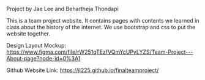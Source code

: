 Project by Jae Lee and Behartheja Thondapi

This is a team project website. It contains pages with contents we learned in class about the history of the internet. We use bootstrap and css to 
put the website together.

Design Layout Mockup: https://www.figma.com/file/rW251qTEzfVQmYcUPyLYZS/Team-Project---About-page?node-id=0%3A1

Github Website Link: https://jl225.github.io/finalteamproject/
